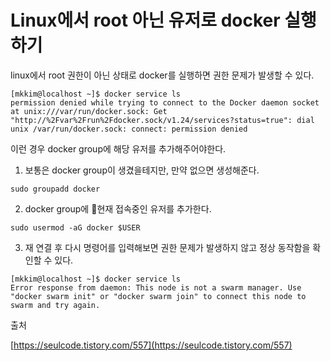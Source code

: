 # Linux에서 root 아닌 유저로 docker 실행하기

linux에서 root 권한이 아닌 상태로 docker를 실행하면 권한 문제가 발생할 수 있다.

```
[mkkim@localhost ~]$ docker service ls
permission denied while trying to connect to the Docker daemon socket at unix:///var/run/docker.sock: Get "http://%2Fvar%2Frun%2Fdocker.sock/v1.24/services?status=true": dial unix /var/run/docker.sock: connect: permission denied
```

이런 경우 docker group에 해당 유저를 추가해주어야한다.

1. 보통은 docker group이 생겼을테지만, 만약 없으면 생성해준다.

```
sudo groupadd docker
```

2. docker group에 현재 접속중인 유저를 추가한다.

```
sudo usermod -aG docker $USER
```

3. &#x20;재 연결 후 다시 명령어를 입력해보면 권한 문제가 발생하지 않고 정상 동작함을 확인할 수 있다.

```
[mkkim@localhost ~]$ docker service ls
Error response from daemon: This node is not a swarm manager. Use "docker swarm init" or "docker swarm join" to connect this node to swarm and try again.
```

출처

[https://seulcode.tistory.com/557](https://seulcode.tistory.com/557)
